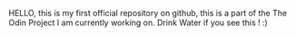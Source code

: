 HELLO, this is my first official repository on github, this is a part of the The Odin Project I am currently working on. Drink Water if you see this ! :) 

